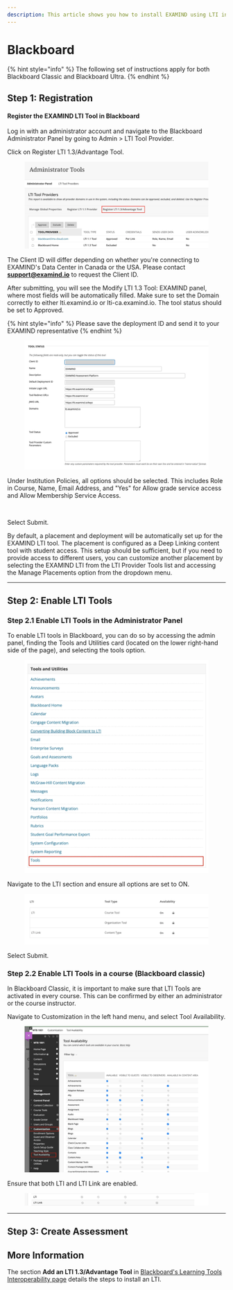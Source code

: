 ```yaml
---
description: This article shows you how to install EXAMIND using LTI in Blackboard.
---
```


# Blackboard

{% hint style="info" %}
The following set of instructions apply for both Blackboard Classic and Blackboard Ultra.
{% endhint %}

## Step 1: Registration

#### Register the EXAMIND LTI Tool in Blackboard

Log in with an administrator account and navigate to the Blackboard Administrator Panel by going to Admin > LTI Tool Provider.

Click on Register LTI 1.3/Advantage Tool.

<figure><img src="../../.gitbook/assets/register-lti-panel-png (1).webp" alt=""><figcaption></figcaption></figure>

The Client ID will differ depending on whether you're connecting to EXAMIND's Data Center in Canada or the USA. Please contact [**support@examind.io**](mailto:support@examind.io) to request the Client ID.

After submitting, you will see the Modify LTI 1.3 Tool: EXAMIND panel, where most fields will be automatically filled. Make sure to set the Domain correctly to either lti.examind.io or lti-ca.examind.io. The tool status should be set to Approved.

{% hint style="info" %}
Please save the deployment ID and send it to your EXAMIND representative
{% endhint %}

<figure><img src="../../.gitbook/assets/tool-status-png.webp" alt=""><figcaption></figcaption></figure>

Under Institution Policies, all options should be selected. This includes Role in Course, Name, Email Address, and "Yes" for Allow grade service access and Allow Membership Service Access.

<figure><img src="https://instructor-help.examind.io/hs-fs/hubfs/institution-polocies-png.png?width=646&#x26;height=259&#x26;name=institution-polocies-png.png" alt=""><figcaption></figcaption></figure>

Select Submit.

By default, a placement and deployment will be automatically set up for the EXAMIND LTI tool. The placement is configured as a Deep Linking content tool with student access. This setup should be sufficient, but if you need to provide access to different users, you can customize another placement by selecting the EXAMIND LTI from the LTI Provider Tools list and accessing the Manage Placements option from the dropdown menu.

***

## Step 2: Enable LTI Tools

### **Step 2.1 Enable LTI Tools in the Administrator Panel**

To enable LTI tools in Blackboard, you can do so by accessing the admin panel, finding the Tools and Utilities card (located on the lower right-hand side of the page), and selecting the tools option.

<figure><img src="../../.gitbook/assets/Tools-and-Utilities-png-1.webp" alt=""><figcaption></figcaption></figure>

Navigate to the LTI section and ensure all options are set to ON.

<figure><img src="../../.gitbook/assets/lti-tools-in-tools-and-utilities-png.webp" alt=""><figcaption></figcaption></figure>

Select Submit.

### Step 2.2 Enable LTI Tools in a course (Blackboard classic)

In Blackboard Classic, it is important to make sure that LTI Tools are activated in every course. This can be confirmed by either an administrator or the course instructor.

Navigate to Customization in the left hand menu, and select Tool Availability.

<figure><img src="../../.gitbook/assets/Tool-availability-in-course-png.webp" alt=""><figcaption></figcaption></figure>

Ensure that both LTI and LTI Link are enabled.

<figure><img src="../../.gitbook/assets/lti-course-options-png.webp" alt=""><figcaption></figcaption></figure>

***

## Step 3: Create Assessment

###

## More Information

The section **Add an LTI 1.3/Advantage Tool** in [Blackboard's Learning Tools Interoperability page](https://help.blackboard.com/Learn/Administrator/SaaS/Integrations/Learning_Tools_Interoperability) details the steps to install an LTI.
